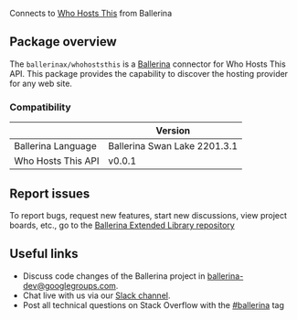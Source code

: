 Connects to [Who Hosts This](https://www.who-hosts-this.com/Documentation) from Ballerina

## Package overview
The `ballerinax/whohoststhis` is a [Ballerina](https://ballerina.io/) connector for Who Hosts This API.
This package provides the capability to discover the hosting provider for any web site.

### Compatibility
|                    | Version                   |
|--------------------|---------------------------|
| Ballerina Language | Ballerina Swan Lake 2201.3.1| 
| Who Hosts This API | v0.0.1                    |

## Report issues
To report bugs, request new features, start new discussions, view project boards, etc., go to the [Ballerina Extended Library repository](https://github.com/ballerina-platform/ballerina-extended-library)

## Useful links
- Discuss code changes of the Ballerina project in [ballerina-dev@googlegroups.com](mailto:ballerina-dev@googlegroups.com).
- Chat live with us via our [Slack channel](https://ballerina.io/community/slack/).
- Post all technical questions on Stack Overflow with the [#ballerina](https://stackoverflow.com/questions/tagged/ballerina) tag
